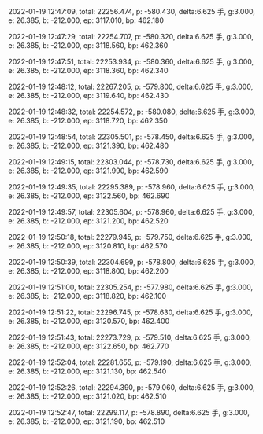 2022-01-19 12:47:09, total: 22256.474, p: -580.430, delta:6.625 手, g:3.000, e: 26.385, b: -212.000, ep: 3117.010, bp: 462.180

2022-01-19 12:47:29, total: 22254.707, p: -580.320, delta:6.625 手, g:3.000, e: 26.385, b: -212.000, ep: 3118.560, bp: 462.360

2022-01-19 12:47:51, total: 22253.934, p: -580.360, delta:6.625 手, g:3.000, e: 26.385, b: -212.000, ep: 3118.360, bp: 462.340

2022-01-19 12:48:12, total: 22267.205, p: -579.800, delta:6.625 手, g:3.000, e: 26.385, b: -212.000, ep: 3119.640, bp: 462.430

2022-01-19 12:48:32, total: 22254.572, p: -580.080, delta:6.625 手, g:3.000, e: 26.385, b: -212.000, ep: 3118.720, bp: 462.350

2022-01-19 12:48:54, total: 22305.501, p: -578.450, delta:6.625 手, g:3.000, e: 26.385, b: -212.000, ep: 3121.390, bp: 462.480

2022-01-19 12:49:15, total: 22303.044, p: -578.730, delta:6.625 手, g:3.000, e: 26.385, b: -212.000, ep: 3121.990, bp: 462.590

2022-01-19 12:49:35, total: 22295.389, p: -578.960, delta:6.625 手, g:3.000, e: 26.385, b: -212.000, ep: 3122.560, bp: 462.690

2022-01-19 12:49:57, total: 22305.604, p: -578.960, delta:6.625 手, g:3.000, e: 26.385, b: -212.000, ep: 3121.200, bp: 462.520

2022-01-19 12:50:18, total: 22279.945, p: -579.750, delta:6.625 手, g:3.000, e: 26.385, b: -212.000, ep: 3120.810, bp: 462.570

2022-01-19 12:50:39, total: 22304.699, p: -578.800, delta:6.625 手, g:3.000, e: 26.385, b: -212.000, ep: 3118.800, bp: 462.200

2022-01-19 12:51:00, total: 22305.254, p: -577.980, delta:6.625 手, g:3.000, e: 26.385, b: -212.000, ep: 3118.820, bp: 462.100

2022-01-19 12:51:22, total: 22296.745, p: -578.630, delta:6.625 手, g:3.000, e: 26.385, b: -212.000, ep: 3120.570, bp: 462.400

2022-01-19 12:51:43, total: 22273.729, p: -579.510, delta:6.625 手, g:3.000, e: 26.385, b: -212.000, ep: 3122.650, bp: 462.770

2022-01-19 12:52:04, total: 22281.655, p: -579.190, delta:6.625 手, g:3.000, e: 26.385, b: -212.000, ep: 3121.130, bp: 462.540

2022-01-19 12:52:26, total: 22294.390, p: -579.060, delta:6.625 手, g:3.000, e: 26.385, b: -212.000, ep: 3121.020, bp: 462.510

2022-01-19 12:52:47, total: 22299.117, p: -578.890, delta:6.625 手, g:3.000, e: 26.385, b: -212.000, ep: 3121.190, bp: 462.510
